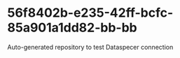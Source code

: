 # 56f8402b-e235-42ff-bcfc-85a901a1dd82-bb-bb
Auto-generated repository to test Dataspecer connection
